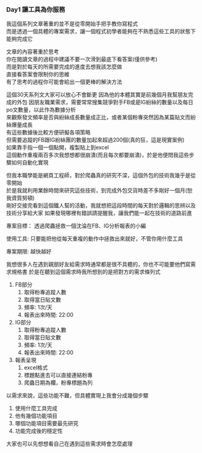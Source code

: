 ### Day1 讓工具為你服務

我這個系列文章著重的並不是從零開始手把手教你寫程式  
而是透過一個具體的專案需求，讓一個程式初學者能夠在不熟悉這些工具的狀態下能夠完成它  

文章的內容著重於思考  
你在閱讀文章的過程中建議不要一次滑到最底下看答案(僅供參考)  
而是對於每天的所需要完成的進度去想我該怎麼做  
直接看答案會限制你的思維  
有了思考的過程你可能會給出一個更棒的解決方法  

這個30天系列文大家可以放心不會斷更
因為他的本體其實是前幾個月我幫朋友完成的外包
因朋友職業需求，需要常常搜集競爭對手FB或是IG紛絲的數量以及每日po文數量，以此作為數據分析  
來觀察發文頻率是否與紛絲成長數量成正比，或者某個粉專突然因為某篇貼文而紛絲爆量成長  
有這些數據後比較方便研擬各項策略  
但需要追蹤的FB跟IG紛絲團的數量加起來超過200個(真的狂，這是現實案例)  
如果靠手指一個一個點開，複製貼上到excel  
這個動作重複兩百多次我想想都很崩潰(而且每次都要崩潰)，於是他便問我這些步驟如何自動化實現  

但我本職學能是網頁工程師，對於爬蟲真的研究不深，這個外包的技術我幾乎是從零開始  
於是我就利用業餘時間來研究這些技術，到完成外包交貨時差不多剛好一個月(恕我資質努頓)  
剛好交接完看到這個鐵人幫的活動，我就想把這段時間的每天對於邏輯的思辨以及技術分享給大家
如果發現哪裡有錯誤請提醒我，讓我們能一起在技術的道路前進

專案目標：
透過爬蟲拯救一個沈淪在FB、IG分析報表的小編

使用工具:
只要能把他從每天重複的動作中拯救出來就好，不管你用什麼工具

專案期限:
越快越好

我想很多人在遇到親朋好友給需求時通常都是很不具體的，你也不可能要他們寫需求規格書
於是在聽到這個需求時我所想到的是把對方的需求條列式

1. FB部分
    1. 取得粉專追蹤人數
    2. 取得當日貼文數
    3. 頻率: 1次/天
    4. 報表出來時間: 22:00
2. IG部分
    1. 取得粉專追蹤人數
    2. 取得當日貼文數
    3. 頻率: 1次/天
    4. 報表出來時間: 22:00
3. 報表呈現
    1. excel格式
    2. 標題點進去可以直接連結粉專
    3. 爬蟲日期為欄，粉專標題為列

以需求來說，這些功能不難，但具體實現上我會分成幾個步驟

1. 使用什麼工具完成
2. 他有幾個功能項目
3. 哪個功能項目需要最先研究
4. 功能完成後的穩定性

大家也可以先想想看自己在遇到這些需求時會怎麼處理